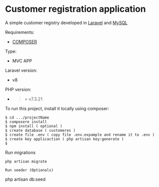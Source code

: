 # Customer registration application

A simple customer registry developed in  [Laravel](https://laravel.com/docs/8.x/eloquent) and [MySQL](https://www.mysql.com/)

Requirements: 
* [COMPOSER](https://getcomposer.org/)

Type: 
* MVC APP

Laravel version:
* v8

PHP version:
* >= v7.3.21 

To run this project, install it locally using composer:

```
$ cd .../projectName
$ composere install
$ npm install ( optional )
$ create database ( customeres )
$ create file .env ( copy file .env.expample and rename it to .env )
$ create key applicaction ( php artisan key:generate )
$
```

Run migrations
```
php artisan migrate

Run seeder (Optionals)
```
php artisan db:seed
